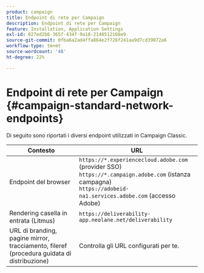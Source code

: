 ```yaml
---
product: campaign
title: Endpoint di rete per Campaign
description: Endpoint di rete per Campaign
feature: Installation, Application Settings
exl-id: 027ed2b6-365f-434f-9a18-2140512168e9
source-git-commit: 0fba6a2ad4ffa864e2f726f241aa9d7cd39072a6
workflow-type: tm+mt
source-wordcount: '48'
ht-degree: 22%

---
```


# Endpoint di rete per Campaign {#campaign-standard-network-endpoints}



Di seguito sono riportati i diversi endpoint utilizzati in Campaign Classic.

| Contesto | URL |
|--- |--- |
| Endpoint del browser | `https://*.experiencecloud.adobe.com` (provider SSO)<br>`https://*.campaign.adobe.com` (istanza campagna)<br>`https://adobeid-na1.services.adobe.com` (accesso Adobe) |
| Rendering casella in entrata (Litmus) | `https://deliverability-app.neolane.net/deliverability` |
| URL di branding, pagine mirror, tracciamento, fileref (procedura guidata di distribuzione) | Controlla gli URL configurati per te. |
